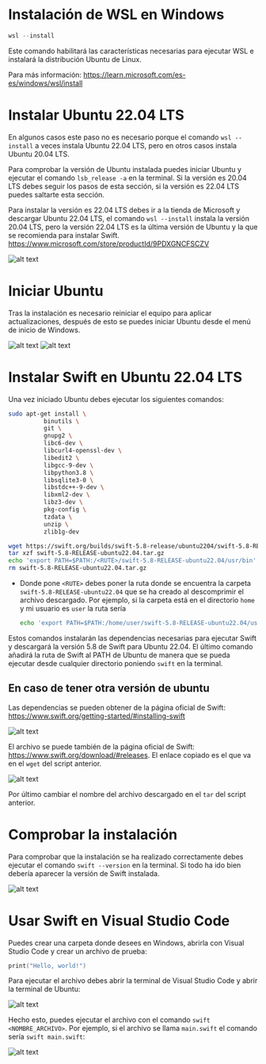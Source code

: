 # Instalación de WSL en Windows
```PowerShell
wsl --install
```

Este comando habilitará las características necesarias para ejecutar WSL e instalará la distribución Ubuntu de Linux.

Para más información: https://learn.microsoft.com/es-es/windows/wsl/install

# Instalar Ubuntu 22.04 LTS
En algunos casos este paso no es necesario porque el comando `wsl --install` a veces instala Ubuntu 22.04 LTS, pero en otros casos instala Ubuntu 20.04 LTS.

Para comprobar la versión de Ubuntu instalada puedes iniciar Ubuntu y ejecutar el comando `lsb_release -a` en la terminal. Si la versión es 20.04 LTS debes seguir los pasos de esta sección, si la versión es 22.04 LTS puedes saltarte esta sección.

Para instalar la versión es 22.04 LTS debes ir a la tienda de Microsoft y descargar Ubuntu 22.04 LTS, el comando `wsl --install` instala la versión 20.04 LTS, pero la versión 22.04 LTS es la última versión de Ubuntu y la que se recomienda para instalar Swift.
https://www.microsoft.com/store/productId/9PDXGNCFSCZV

![alt text](imgs/3.png)

# Iniciar Ubuntu
Tras la instalación es necesario reiniciar el equipo para aplicar actualizaciones, después de esto se puedes iniciar Ubuntu desde el menú de inicio de Windows.

![alt text](imgs/1.png)
![alt text](imgs/2.png)

# Instalar Swift en Ubuntu 22.04 LTS
Una vez iniciado Ubuntu debes ejecutar los siguientes comandos:
```bash
sudo apt-get install \
          binutils \
          git \
          gnupg2 \
          libc6-dev \
          libcurl4-openssl-dev \
          libedit2 \
          libgcc-9-dev \
          libpython3.8 \
          libsqlite3-0 \
          libstdc++-9-dev \
          libxml2-dev \
          libz3-dev \
          pkg-config \
          tzdata \
          unzip \
          zlib1g-dev

wget https://swift.org/builds/swift-5.8-release/ubuntu2204/swift-5.8-RELEASE/swift-5.8-RELEASE-ubuntu22.04.tar.gz
tar xzf swift-5.8-RELEASE-ubuntu22.04.tar.gz
echo 'export PATH=$PATH:/<RUTE>/swift-5.8-RELEASE-ubuntu22.04/usr/bin' >> ~/.bashrc
rm swift-5.8-RELEASE-ubuntu22.04.tar.gz
```
* Donde pone `<RUTE>` debes poner la ruta donde se encuentra la carpeta `swift-5.8-RELEASE-ubuntu22.04` que se ha creado al descomprimir el archivo descargado. Por ejemplo, si la carpeta está en el directorio `home` y mi usuario es `user` la ruta sería 

    ```bash
    echo 'export PATH=$PATH:/home/user/swift-5.8-RELEASE-ubuntu22.04/usr/bin' >> ~/.bashrc
    ```

Estos comandos instalarán las dependencias necesarias para ejecutar Swift y descargará la versión 5.8 de Swift para Ubuntu 22.04. El último comando añadirá la ruta de Swift al PATH de Ubuntu de manera que se pueda ejecutar desde cualquier directorio poniendo `swift` en la terminal.

## En caso de tener otra versión de ubuntu
Las dependencias se pueden obtener de la página oficial de Swift: https://www.swift.org/getting-started/#installing-swift

![alt text](imgs/4.png)

El archivo se puede también de la página oficial de Swift: https://www.swift.org/download/#releases. El enlace copiado es el que va en el `wget` del script anterior.

![alt text](imgs/5.png)

Por último cambiar el nombre del archivo descargado en el `tar` del script anterior.

# Comprobar la instalación
Para comprobar que la instalación se ha realizado correctamente debes ejecutar el comando `swift --version` en la terminal. Si todo ha ido bien debería aparecer la versión de Swift instalada.

![alt text](imgs/6.png)

# Usar Swift en Visual Studio Code
Puedes crear una carpeta donde desees en Windows, abrirla con Visual Studio Code y crear un archivo de prueba:

```swift
print("Hello, world!")
```

Para ejecutar el archivo debes abrir la terminal de Visual Studio Code y abrir la terminal de Ubuntu:

![alt text](imgs/7.png)

Hecho esto, puedes ejecutar el archivo con el comando `swift <NOMBRE_ARCHIVO>`. Por ejemplo, si el archivo se llama `main.swift` el comando sería `swift main.swift`:

![alt text](imgs/8.png)